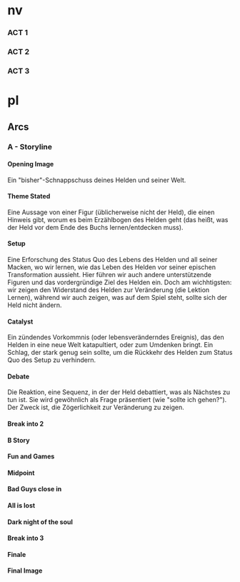 # nv

### ACT 1
### ACT 2
### ACT 3

# pl

## Arcs

### A - Storyline

#### Opening Image

Ein "bisher"-Schnappschuss deines Helden und seiner Welt.

#### Theme Stated

Eine Aussage von einer Figur (üblicherweise nicht der Held), die einen Hinweis gibt, worum es beim Erzählbogen des Helden geht (das heißt, was der Held vor dem Ende des Buchs lernen/entdecken muss). 

#### Setup

Eine Erforschung des Status Quo des Lebens des Helden und all seiner Macken, wo wir lernen, wie das Leben des Helden vor seiner epischen Transformation aussieht. Hier führen wir auch andere unterstützende Figuren und das vordergründige Ziel des Helden ein. Doch am wichhtigsten: wir zeigen den Widerstand des Helden zur Veränderung (die Lektion Lernen), während wir auch zeigen, was auf dem Spiel steht, sollte sich der Held nicht ändern.

#### Catalyst

Ein zündendes Vorkommnis (oder lebensveränderndes Ereignis), das den Helden in eine neue Welt katapultiert, oder zum Umdenken bringt. Ein Schlag, der stark genug sein sollte, um die Rückkehr des Helden zum Status Quo des Setup zu verhindern.

#### Debate

Die Reaktion, eine Sequenz, in der der Held debattiert, was als Nächstes zu tun ist. Sie wird gewöhnlich als Frage präsentiert (wie "sollte ich gehen?"). Der Zweck ist, die Zögerlichkeit zur Veränderung zu zeigen.


#### Break into 2


#### B Story


#### Fun and Games


#### Midpoint


#### Bad Guys close in


#### All is lost


#### Dark night of the soul


#### Break into 3


#### Finale


#### Final Image

